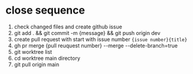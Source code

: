 # close sequence

1. check changed files and create github issue
2. git add . && git commit -m {message} && git push origin dev
3. create pull request with start with issue number `{issue number}{title}`
4. gh pr merge {pull reuquest number} --merge --delete-branch=true
5. git worktree list 
6. cd worktree main directory
7. git pull origin main
